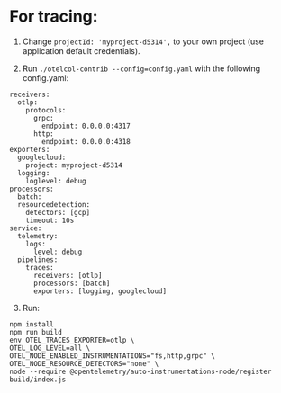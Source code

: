 # For tracing:

1. Change `projectId: 'myproject-d5314',` to your own project (use application default credentials).

2. Run `./otelcol-contrib --config=config.yaml` with the following config.yaml:

```
receivers:
  otlp:
    protocols:
      grpc:
        endpoint: 0.0.0.0:4317
      http:
        endpoint: 0.0.0.0:4318
exporters:
  googlecloud:
    project: myproject-d5314
  logging:
    loglevel: debug
processors:
  batch:
  resourcedetection:
    detectors: [gcp]
    timeout: 10s
service:
  telemetry:
    logs:
      level: debug
  pipelines:
    traces:
      receivers: [otlp]
      processors: [batch]
      exporters: [logging, googlecloud]
```

3. Run:
```
npm install
npm run build
env OTEL_TRACES_EXPORTER=otlp \
OTEL_LOG_LEVEL=all \
OTEL_NODE_ENABLED_INSTRUMENTATIONS="fs,http,grpc" \
OTEL_NODE_RESOURCE_DETECTORS="none" \
node --require @opentelemetry/auto-instrumentations-node/register build/index.js   
```
